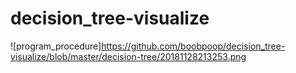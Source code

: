 # decision_tree-visualize
![program_procedure]https://github.com/boobpoop/decision_tree-visualize/blob/master/decision-tree/20181128213253.png


